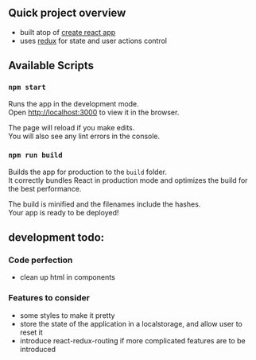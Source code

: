 ## Quick project overview

- built atop of [create react app](https://github.com/facebookincubator/create-react-app)
- uses [redux](http://redux.js.org/) for state and user actions control

## Available Scripts

### `npm start`

Runs the app in the development mode.<br>
Open [http://localhost:3000](http://localhost:3000) to view it in the browser.

The page will reload if you make edits.<br>
You will also see any lint errors in the console.

### `npm run build`

Builds the app for production to the `build` folder.<br>
It correctly bundles React in production mode and optimizes the build for the best performance.

The build is minified and the filenames include the hashes.<br>
Your app is ready to be deployed!

## development todo:

### Code perfection

- clean up html in components

### Features to consider

- some styles to make it pretty
- store the state of the application in a localstorage, and allow user to reset it
- introduce react-redux-routing if more complicated features are to be introduced
